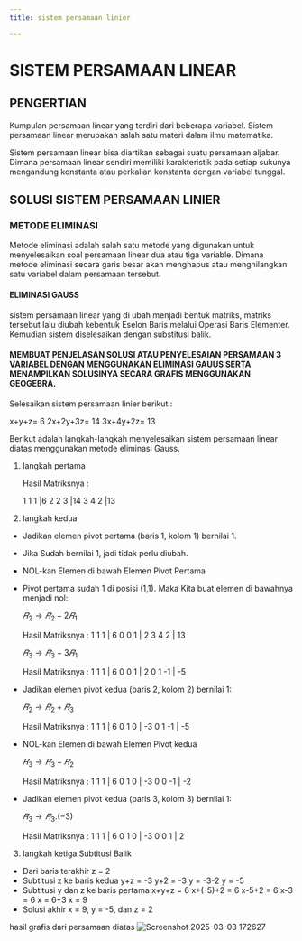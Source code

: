 ```yaml
---
title: sistem persamaan linier

---
```


# SISTEM PERSAMAAN LINEAR
## PENGERTIAN
Kumpulan persamaan linear yang terdiri dari beberapa variabel. Sistem persamaan linear merupakan salah satu materi dalam ilmu matematika.

Sistem persamaan linear bisa diartikan sebagai suatu persamaan aljabar. Dimana persamaan linear sendiri memiliki karakteristik pada setiap sukunya mengandung konstanta atau perkalian konstanta dengan variabel tunggal.
 
## SOLUSI SISTEM PERSAMAAN LINIER
### METODE ELIMINASI
Metode eliminasi adalah salah satu metode yang digunakan untuk menyelesaikan soal persamaan linear dua atau tiga variable. Dimana metode eliminasi secara garis besar akan menghapus atau menghilangkan satu variabel dalam persamaan tersebut.

#### ELIMINASI GAUSS
sistem persamaan linear yang di ubah menjadi bentuk matriks, matriks tersebut lalu diubah kebentuk Eselon Baris melalui Operasi Baris Elementer. Kemudian sistem diselesaikan dengan substitusi balik.

#### MEMBUAT PENJELASAN SOLUSI ATAU PENYELESAIAN PERSAMAAN 3 VARIABEL DENGAN MENGGUNAKAN ELIMINASI GAUUS SERTA MENAMPILKAN SOLUSINYA SECARA GRAFIS MENGGUNAKAN GEOGEBRA.  

Selesaikan sistem persamaan linier berikut :
 
 x+y+z= 6
2x+2y+3z= 14
3x+4y+2z= 13

Berikut adalah langkah-langkah menyelesaikan sistem persamaan linear diatas menggunakan metode eliminasi Gauss.

1. langkah pertama 

   Hasil Matriksnya : 

   1 1 1    |6
   2 2 3    |14
   3 4 2    |13

2. langkah kedua
- Jadikan elemen pivot pertama (baris 1, kolom 1) bernilai 1.
- Jika Sudah bernilai 1, jadi tidak perlu diubah.
- NOL-kan Elemen di bawah Elemen Pivot Pertama
- Pivot pertama sudah 1 di posisi (1,1). Maka Kita buat elemen di bawahnya menjadi nol:

  $𝑅_2→𝑅_2−2𝑅_1$
  
  Hasil Matriksnya : 
  1 1 1    | 6
  0 0 1    | 2
  3 4 2    | 13
  
  $𝑅_3→𝑅_3−3𝑅_1$
  
  Hasil Matriksnya : 
  1 1 1    | 6
  0 0 1    | 2
  0 1 -1   | -5
  
- Jadikan elemen pivot kedua (baris 2, kolom 2) bernilai 1:

  $𝑅_2→𝑅_2+𝑅_3$
  
  Hasil Matriksnya : 
  1 1 1    | 6
  0 1 0    | -3
  0 1 -1   | -5
  
- NOL-kan Elemen di bawah Elemen Pivot kedua
  
  $𝑅_3→𝑅_3-𝑅_2$
  
  Hasil Matriksnya : 
  1 1 1    | 6
  0 1 0    | -3
  0 0 -1   | -2
  
- Jadikan elemen pivot kedua (baris 3, kolom 3) bernilai 1:
  
  $𝑅_3→𝑅_3.(-3)$
  
  Hasil Matriksnya : 
  1 1 1    | 6
  0 1 0    | -3
  0 0 1    | 2
3. langkah ketiga
 Subtitusi Balik
 
- Dari baris terakhir
  z = 2
- Subtitusi z ke baris kedua
  y+z = -3
  y+2 = -3
  y   = -3-2
  y   = -5
- Subtitusi y dan z ke baris pertama
  x+y+z = 6
  x+(-5)+2 = 6
  x-5+2 = 6
  x-3 = 6
  x = 6+3
  x = 9
- Solusi akhir
  x = 9, y = -5, dan z = 2
 
hasil grafis dari persamaan diatas
![Screenshot 2025-03-03 172627](https://hackmd.io/_uploads/HyJzrZXo1l.png)

